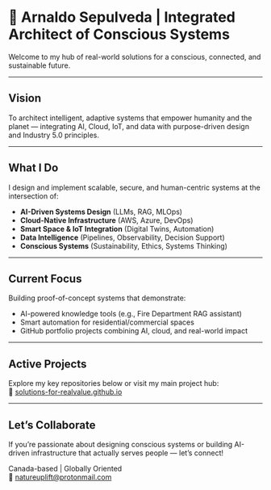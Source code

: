 # 🌱 Arnaldo Sepulveda | Integrated Architect of Conscious Systems  

Welcome to my hub of real-world solutions for a conscious, connected, and sustainable future.

---

## Vision

To architect intelligent, adaptive systems that empower humanity and the planet — integrating AI, Cloud, IoT, and data with purpose-driven design and Industry 5.0 principles.

---

## What I Do

I design and implement scalable, secure, and human-centric systems at the intersection of:

- **AI-Driven Systems Design** (LLMs, RAG, MLOps)
- **Cloud-Native Infrastructure** (AWS, Azure, DevOps)
- **Smart Space & IoT Integration** (Digital Twins, Automation)
- **Data Intelligence** (Pipelines, Observability, Decision Support)
- **Conscious Systems** (Sustainability, Ethics, Systems Thinking)

---

## Current Focus

Building proof-of-concept systems that demonstrate:
- AI-powered knowledge tools (e.g., Fire Department RAG assistant)
- Smart automation for residential/commercial spaces
- GitHub portfolio projects combining AI, cloud, and real-world impact

---

## Active Projects

Explore my key repositories below or visit my main project hub:  
🔗 [solutions-for-realvalue.github.io](https://solutions-for-realvalue.github.io)

---

## Let’s Collaborate

If you’re passionate about designing conscious systems or building AI-driven infrastructure that actually serves people — let’s connect!

Canada-based | Globally Oriented  
📩 natureuplift@protonmail.com
